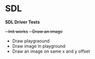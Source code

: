 # SDL

**SDL Driver Tests**

  ~~- Init works~~
  ~~- Draw an image~~
  - Draw playgraound
  - Draw image in playground
  - Draw an image on same x and y offset 

 

